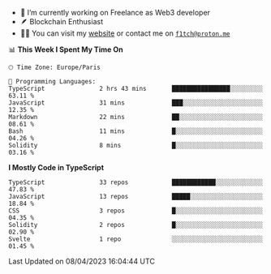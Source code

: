- 🔭 I’m currently working on Freelance as Web3 developer
- 🪶 Blockchain Enthusiast
- 👨‍💻 You can visit my [website](https://f1tch.xyz) or contact me on [`f1tch@proton.me`](mailto:f1tch@proton.me)

<!--START_SECTION:waka-->
📊 **This Week I Spent My Time On** 

```text
🕑︎ Time Zone: Europe/Paris

💬 Programming Languages: 
TypeScript               2 hrs 43 mins       ████████████████░░░░░░░░░   63.11 % 
JavaScript               31 mins             ███░░░░░░░░░░░░░░░░░░░░░░   12.35 % 
Markdown                 22 mins             ██░░░░░░░░░░░░░░░░░░░░░░░   08.61 % 
Bash                     11 mins             █░░░░░░░░░░░░░░░░░░░░░░░░   04.26 % 
Solidity                 8 mins              █░░░░░░░░░░░░░░░░░░░░░░░░   03.16 % 
```

**I Mostly Code in TypeScript** 

```text
TypeScript               33 repos            ████████████░░░░░░░░░░░░░   47.83 % 
JavaScript               13 repos            █████░░░░░░░░░░░░░░░░░░░░   18.84 % 
CSS                      3 repos             █░░░░░░░░░░░░░░░░░░░░░░░░   04.35 % 
Solidity                 2 repos             █░░░░░░░░░░░░░░░░░░░░░░░░   02.90 % 
Svelte                   1 repo              ░░░░░░░░░░░░░░░░░░░░░░░░░   01.45 % 
```




 Last Updated on 08/04/2023 16:04:44 UTC
<!--END_SECTION:waka-->
